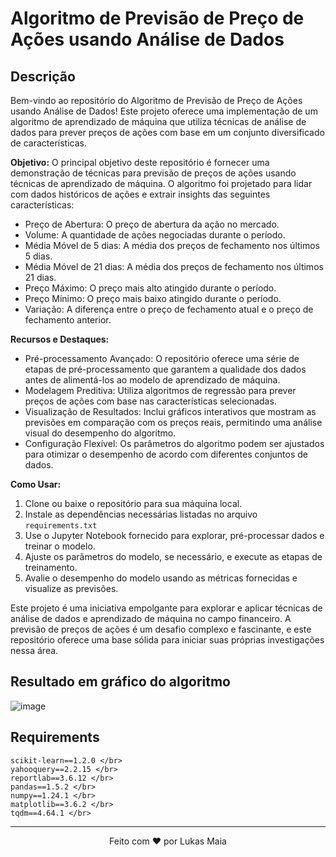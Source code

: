 # Algoritmo de Previsão de Preço de Ações usando Análise de Dados

## Descrição
Bem-vindo ao repositório do Algoritmo de Previsão de Preço de Ações usando Análise de Dados! Este projeto oferece uma implementação de um algoritmo de aprendizado de máquina que utiliza técnicas de análise de dados para prever preços de ações com base em um conjunto diversificado de características.

**Objetivo:**
O principal objetivo deste repositório é fornecer uma demonstração de técnicas para previsão de preços de ações usando técnicas de aprendizado de máquina. O algoritmo foi projetado para lidar com dados históricos de ações e extrair insights das seguintes características:

- Preço de Abertura: O preço de abertura da ação no mercado.
- Volume: A quantidade de ações negociadas durante o período.
- Média Móvel de 5 dias: A média dos preços de fechamento nos últimos 5 dias.
- Média Móvel de 21 dias: A média dos preços de fechamento nos últimos 21 dias.
- Preço Máximo: O preço mais alto atingido durante o período.
- Preço Mínimo: O preço mais baixo atingido durante o período.
- Variação: A diferença entre o preço de fechamento atual e o preço de fechamento anterior.

**Recursos e Destaques:**
- Pré-processamento Avançado: O repositório oferece uma série de etapas de pré-processamento que garantem a qualidade dos dados antes de alimentá-los ao modelo de aprendizado de máquina.
- Modelagem Preditiva: Utiliza algoritmos de regressão para prever preços de ações com base nas características selecionadas.
- Visualização de Resultados: Inclui gráficos interativos que mostram as previsões em comparação com os preços reais, permitindo uma análise visual do desempenho do algoritmo.
- Configuração Flexível: Os parâmetros do algoritmo podem ser ajustados para otimizar o desempenho de acordo com diferentes conjuntos de dados.

**Como Usar:**
1. Clone ou baixe o repositório para sua máquina local.
2. Instale as dependências necessárias listadas no arquivo ```requirements.txt```
3. Use o Jupyter Notebook fornecido para explorar, pré-processar dados e treinar o modelo.
4. Ajuste os parâmetros do modelo, se necessário, e execute as etapas de treinamento.
5. Avalie o desempenho do modelo usando as métricas fornecidas e visualize as previsões.


Este projeto é uma iniciativa empolgante para explorar e aplicar técnicas de análise de dados e aprendizado de máquina no campo financeiro. A previsão de preços de ações é um desafio complexo e fascinante, e este repositório oferece uma base sólida para iniciar suas próprias investigações nessa área.

## Resultado em gráfico do algoritmo

![image](https://user-images.githubusercontent.com/67965680/211150139-e731103e-66f2-408c-8d9d-7c1f7f2cd927.png)

## Requirements
```
scikit-learn==1.2.0 </br>
yahooquery==2.2.15 </br>
reportlab==3.6.12 </br>
pandas==1.5.2 </br>
numpy==1.24.1 </br>
matplotlib==3.6.2 </br>
tqdm==4.64.1 </br>
```
---

<p align="center">
  Feito com ❤️ por Lukas Maia
</p>
